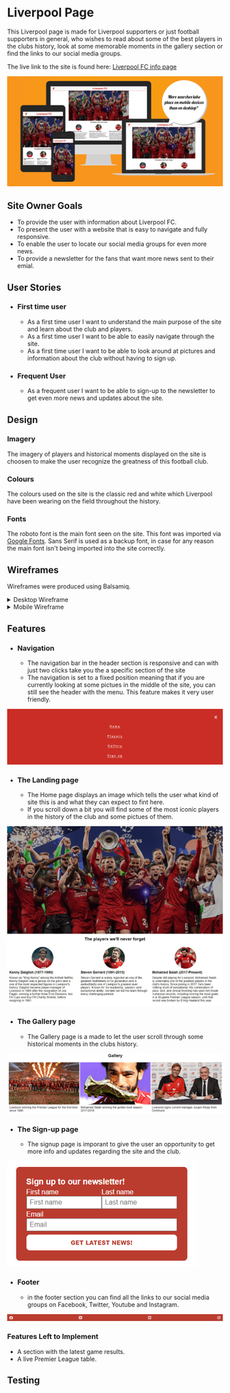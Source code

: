 # Liverpool Page

This Liverpool page is made for Liverpool supporters or just football supporters in general, who wishes to read about some of the best players in the clubs history, look at some memorable moments in the gallery section or find the links to our social media groups.

The live link to the site is found here: [Liverpool FC info page](https://antongustafsson97.github.io/Liverpool-Footballclub-Info-page/)

![Liverpool-info-page Am I Responsive Image](docs/readme_images/am-i-responsive.png)

## Site Owner Goals

- To provide the user with information about Liverpool FC.
- To present the user with a website that is easy to navigate and fully responsive.
- To enable the user to locate our social media groups for even more news. 
- To provide a newsletter for the fans that want more news sent to their emial.

## User Stories

- ### First time user

  - As a first time user I want to understand the main purpose of the site and learn about the club and players.
  - As a first time user I want to be able to easily navigate through the site.
  - As a first time user I want to be able to look around at pictures and information about the club without having to sign up.

- ### Frequent User

  - As a frequent user I want to be able to sign-up to the newsletter to get even more news and updates about the site.
  
## Design

### Imagery

The imagery of players and historical moments displayed on the site is choosen to make the user recognize the greatness of this football club.

### Colours

The colours used on the site is the classic red and white which Liverpool have been wearing on the field throughout the history.

### Fonts

The roboto font is the main font seen on the site. This font was imported via [Google Fonts](https://fonts.google.com/). 
Sans Serif is used as a backup font, in case for any reason the main font isn't being imported into the site correctly.

## Wireframes

Wireframes were produced using Balsamiq.

<details>

<summary>Desktop Wireframe</summary>

</details>

<details>

<summary>Mobile Wireframe</summary>

</details>

## Features

- ### Navigation

  - The navigation bar in the header section is responsive and can with just two clicks take you the a specific section of the site
  - The navigation is set to a fixed position meaning that if you are currently looking at some pictues in the middle of the site, you can still see the header with the menu. This feature makes it very user friendly.

![Nav bar image](docs/readme_images/nav-bar.png)


- ### The Landing page
  - The Home page displays an image which tells the user what kind of site this is and what they can expect to fint here.
  - If you scroll down a bit you will find some of the most iconic players in the history of the club and some pictues of them.

![Landing page image](docs/readme_images/landing-page.png)
  
- ### The Gallery page
  - The Gallery page is a made to let the user scroll through some historical moments in the clubs history.

![Gallery page image](docs/readme_images/gallery-section.png) 

- ### The Sign-up page
  - The signup page is imporant to give the user an opportunity to get more info and updates regarding the site and the club.

![Signup page image](docs/readme_images/signup-section.png) 

- ### Footer
  - in the footer section you can find all the links to our social media groups on Facebook, Twitter, Youtube and Instagram.

![Footer image](docs/readme_images/footer.png) 

### Features Left to Implement

- A section with the latest game results. 
- A live Premier League table.

## Testing
